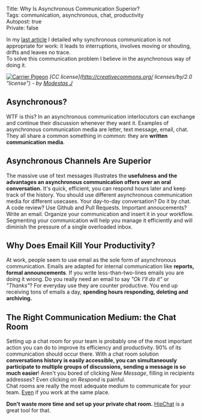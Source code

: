 Title: Why Is Asynchronous Communication Superior?   
Tags: communication, asynchronous, chat, productivity  
Autopost: true  
Private: false  

In my [last article](http://needforair.com/why-you-shouldnt-use-synchronous-communicatio-70441 "last article") 
I detailed why synchronous communication is not
appropriate for work: it leads to interruptions, involves moving or
shouting, drifts and leaves no trace.  
To solve this communication problem I believe in the asynchronous way of
doing it.  


[![Carrier Pigeon](http://farm7.staticflickr.com/6052/6370949347_a66d54d217_m.jpg)](http://www.flickr.com/photos/68346521@N08/6370949347/)
*[CC license](http://creativecommons.org/ licenses/by/2.0 "license") - by [Modestas J](http://www.flickr.com/photos/68346521@N08/ "Author")*


## Asynchronous?  

WTF is this? In an asynchronous communication
interlocutors can exchange and continue their discussion
whenever they want it. Examples of
asynchronous communication media are letter, text message, email,
chat. They all share a common something in common: they are **written communication
media**.  

## Asynchronous Channels Are Superior 

The massive use of text messages illustrates the **usefulness and the
advantages an asynchronous communication offers over an oral conversation.**
It's quick, efficient, you can respond hours later and  keep track of the history. 
You should use different asynchronous communication media for different usecases. Your day-to-day conversation?
Do it by chat. A code review? Use Github and Pull Requests. Important annoucements? Write an email. Organize 
your communication and insert it in your workflow. Segmenting your communication will help you manage it efficiently
and will diminish the pressure of a single overloaded inbox.

## Why Does Email Kill Your Productivity?  

At work, people seem to use email as the sole form of asynchronous communication. Emails are adapted for
internal communication like **reports, formal announcements**. If you write less-than-two-lines emails 
you are doing it wrong. Do you really need an email to say *"Ok I'll do it"* or *"Thanks"*? 
For everyday use they are counter productive. You end up receiving tons
of emails a day, **spending hours responding, deleting and archiving.**

## The Right Communication Medium: the Chat Room  

Setting up a chat room for your team is probably one of the most important
action you can do to improve its efficiency and productivity. 
90% of its communication should occur there. With a chat room solution
**conversations history is easily accessible, you can simultaneously participate to
multiple groups of discussions, sending a message is so much easier**! Aren't you bored of 
clicking *New Message*, filling in recipients addresses? Even clicking on *Respond* 
is painful.  
Chat rooms are really the most adequate medium to communicate for your team. 
[Even](http://needforair.com/why-you-shouldnt-use-synchronous-communicatio-70441 "Previous post") 
if you work at the same place.  


**Don't waste more time and set up your private chat room.** 
[HipChat](http://www.hipchat.com "HipChat") is a great tool for that. 


